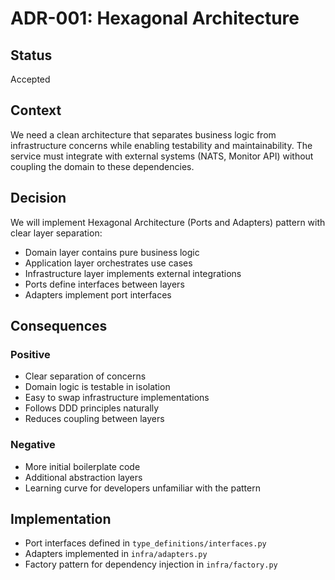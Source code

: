 # ADR-001: Hexagonal Architecture

## Status
Accepted

## Context
We need a clean architecture that separates business logic from infrastructure concerns while enabling testability and maintainability. The service must integrate with external systems (NATS, Monitor API) without coupling the domain to these dependencies.

## Decision
We will implement Hexagonal Architecture (Ports and Adapters) pattern with clear layer separation:
- Domain layer contains pure business logic
- Application layer orchestrates use cases
- Infrastructure layer implements external integrations
- Ports define interfaces between layers
- Adapters implement port interfaces

## Consequences

### Positive
- Clear separation of concerns
- Domain logic is testable in isolation
- Easy to swap infrastructure implementations
- Follows DDD principles naturally
- Reduces coupling between layers

### Negative
- More initial boilerplate code
- Additional abstraction layers
- Learning curve for developers unfamiliar with the pattern

## Implementation
- Port interfaces defined in `type_definitions/interfaces.py`
- Adapters implemented in `infra/adapters.py`
- Factory pattern for dependency injection in `infra/factory.py`
